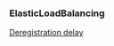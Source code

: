 ### ElasticLoadBalancing

[Deregistration delay](https://docs.aws.amazon.com/elasticloadbalancing/latest/application/load-balancer-target-groups.html#deregistration-delay)
